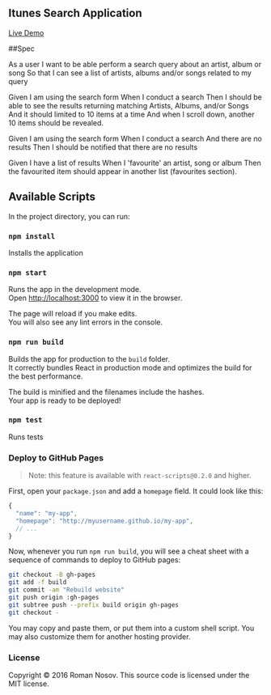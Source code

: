 ## Itunes Search Application

[Live Demo](https://rnosov.github.io/ItunesSearch/)

##Spec

As a user
I want to be able perform a search query about an artist, album or song
So that I can see a list of artists, albums and/or songs related to my query

Given I am using the search form
When I conduct a search
Then I should be able to see the results returning matching Artists, Albums, and/or Songs
And it should limited to 10 items at a time
And when I scroll down, another 10 items should be revealed.

Given I am using the search form
When I conduct a search
And there are no results
Then I should be notified that there are no results

Given I have a list of results
When I 'favourite' an artist, song or album
Then the favourited item should appear in another list (favourites section).

## Available Scripts

In the project directory, you can run:

### `npm install`

Installs the application

### `npm start`

Runs the app in the development mode.<br>
Open [http://localhost:3000](http://localhost:3000) to view it in the browser.

The page will reload if you make edits.<br>
You will also see any lint errors in the console.

### `npm run build`

Builds the app for production to the `build` folder.<br>
It correctly bundles React in production mode and optimizes the build for the best performance.

The build is minified and the filenames include the hashes.<br>
Your app is ready to be deployed!

### `npm test`

Runs tests

### Deploy to GitHub Pages

>Note: this feature is available with `react-scripts@0.2.0` and higher.

First, open your `package.json` and add a `homepage` field.
It could look like this:

```js
{
  "name": "my-app",
  "homepage": "http://myusername.github.io/my-app",
  // ...
}
```

Now, whenever you run `npm run build`, you will see a cheat sheet with a sequence of commands to deploy to GitHub pages:

```sh
git checkout -B gh-pages
git add -f build
git commit -am "Rebuild website"
git push origin :gh-pages
git subtree push --prefix build origin gh-pages
git checkout -
```

You may copy and paste them, or put them into a custom shell script. You may also customize them for another hosting provider.

### License

Copyright © 2016 Roman Nosov. This source code is licensed under the MIT license.
